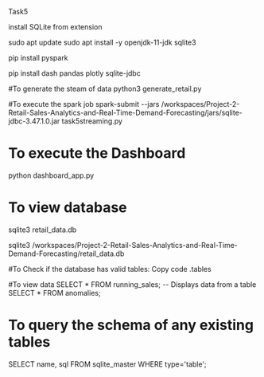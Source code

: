 Task5 

install SQLite from extension 

sudo apt update
sudo apt install -y openjdk-11-jdk sqlite3


pip install pyspark

pip install dash pandas plotly sqlite-jdbc



#To generate the steam of data
python3 generate_retail.py


#To execute the spark job 
spark-submit --jars /workspaces/Project-2-Retail-Sales-Analytics-and-Real-Time-Demand-Forecasting/jars/sqlite-jdbc-3.47.1.0.jar task5streaming.py

# To execute the Dashboard
python dashboard_app.py


# To view database
sqlite3 retail_data.db

sqlite3 /workspaces/Project-2-Retail-Sales-Analytics-and-Real-Time-Demand-Forecasting/retail_data.db

#To Check if the database has valid tables:
Copy code
.tables

#To view data 
SELECT * FROM running_sales;  -- Displays data from a table
SELECT * FROM anomalies;

# To query the schema of any existing tables
SELECT name, sql FROM sqlite_master WHERE type='table';
